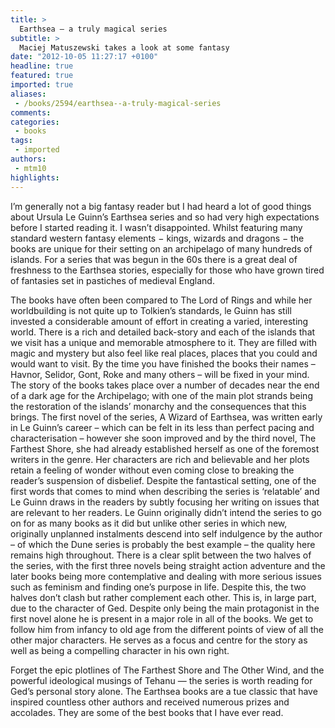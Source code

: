 ```yaml
---
title: >
  Earthsea — a truly magical series
subtitle: >
  Maciej Matuszewski takes a look at some fantasy
date: "2012-10-05 11:27:17 +0100"
headline: true
featured: true
imported: true
aliases:
 - /books/2594/earthsea--a-truly-magical-series
comments:
categories:
 - books
tags:
 - imported
authors:
 - mtm10
highlights:
---
```


I’m generally not a big fantasy reader but I had heard a lot of good things about Ursula Le Guinn’s Earthsea series and so had very high expectations before I started reading it. I wasn’t disappointed. Whilst featuring many standard western fantasy elements − kings, wizards and dragons − the books are unique for their setting on an archipelago of many hundreds of islands. For a series that was begun in the 60s there is a great deal of freshness to the Earthsea stories, especially for those who have grown tired of fantasies set in pastiches of medieval England.

The books have often been compared to The Lord of Rings and while her worldbuilding is not quite up to Tolkien’s standards, le Guinn has still invested a considerable amount of effort in creating a varied, interesting world. There is a rich and detailed back-story and each of the islands that we visit has a unique and memorable atmosphere to it. They are filled with magic and mystery but also feel like real places, places that you could and would want to visit. By the time you have finished the books their names – Havnor, Selidor, Gont, Roke and many others – will be fixed in your mind.
 The story of the books takes place over a number of decades near the end of a dark age for the Archipelago; with one of the main plot strands being the restoration of the islands’ monarchy and the consequences that this brings. The first novel of the series, A Wizard of Earthsea, was written early in Le Guinn’s career – which can be felt in its less than perfect pacing and characterisation – however she soon improved and by the third novel, The Farthest Shore, she had already established herself as one of the foremost writers in the genre. Her characters are rich and believable and her plots retain a feeling of wonder without even coming close to breaking the reader’s suspension of disbelief. Despite the fantastical setting, one of the first words that comes to mind when describing the series is ‘relatable’ and Le Guinn draws in the readers by subtly focusing her writing on issues that are relevant to her readers.
 Le Guinn originally didn’t intend the series to go on for as many books as it did but unlike other series in which new, originally unplanned instalments descend into self indulgence by the author – of which the Dune series is probably the best example – the quality here remains high throughout. There is a clear split between the two halves of the series, with the first three novels being straight action adventure and the later books being more contemplative and dealing with more serious issues such as feminism and finding one’s purpose in life. Despite this, the two halves don’t clash but rather complement each other. This is, in large part, due to the character of Ged. Despite only being the main protagonist in the first novel alone he is present in a major role in all of the books. We get to follow him from infancy to old age from the different points of view of all the other major characters. He serves as a focus and centre for the story as well as being a compelling character in his own right.

Forget the epic plotlines of The Farthest Shore and The Other Wind, and the powerful ideological musings of Tehanu — the series is worth reading for Ged’s personal story alone.
 The Earthsea books are a tue classic that have inspired countless other authors and received numerous prizes and accolades. They are some of the best books that I have ever read.
